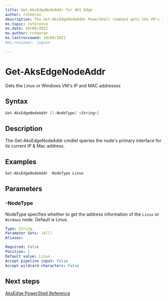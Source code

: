 ```yaml
---
title: Get-AksEdgeNodeAddr for AKS Edge
author: rcheeran
description: The Get-AksEdgeNodeAddr PowerShell command gets the VM's IP and MAC addresses
ms.topic: reference
ms.date: 10/04/2022
ms.author: rcheeran 
ms.lastreviewed: 10/04/2022
#ms.reviewer: jeguan

---
```


# Get-AksEdgeNodeAddr

Gets the Linux or Windows VM's IP and MAC addresses

## Syntax

```powershell
Get-AksEdgeNodeAddr [[-NodeType] <String>]
```

## Description

The Get-AksEdgeNodeAddr cmdlet queries the node's primary interface for its current IP & Mac address.

## Examples

```powershell
Get-AksEdgeNodeAddr -NodeType Linux
```

## Parameters

### -NodeType
NodeType specifies whether to get the address information of the `Linux` or `Windows` node.
Default is Linux.

```yaml
Type: String
Parameter Sets: (All)
Aliases:

Required: False
Position: 1
Default value: Linux
Accept pipeline input: False
Accept wildcard characters: False
```

## Next steps

[AksEdge PowerShell Reference](./index.md)

